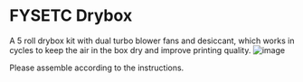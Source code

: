 # FYSETC Drybox
A 5 roll drybox kit with dual turbo blower fans and desiccant, which works in cycles to keep the air in the box dry and improve printing quality.
![image](https://github.com/user-attachments/assets/bc506645-0e59-419b-b7d7-fd019df178db)

Please assemble according to the instructions.
